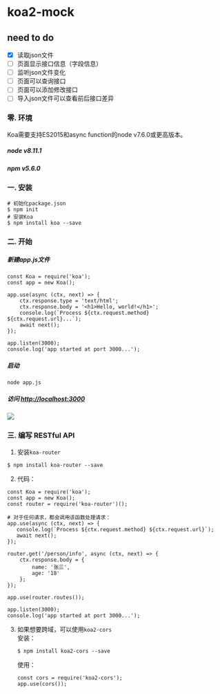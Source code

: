 # koa2-mock

## need to do ##
- [x] 读取json文件
- [ ] 页面显示接口信息（字段信息）
- [ ] 监听json文件变化
- [ ] 页面可以查询接口
- [ ] 页面可以添加修改接口
- [ ] 导入json文件可以查看前后接口差异

### 零. 环境
Koa需要支持ES2015和async function的node v7.6.0或更高版本。
##### node v8.11.1
##### npm v5.6.0

### 一. 安装
```
# 初始化package.json
$ npm init
# 安装Koa
$ npm install koa --save
```
### 二. 开始
##### 新建app.js文件
```
const Koa = require('koa');
const app = new Koa();

app.use(async (ctx, next) => {
    ctx.response.type = 'text/html';
    ctx.response.body = '<h1>Hello, world!</h1>';
    console.log(`Process ${ctx.request.method} ${ctx.request.url}...`);
    await next();
});

app.listen(3000);
console.log('app started at port 3000...');
```

##### 启动
```
node app.js
```
##### 访问 [http://localhost:3000](http://localhost:3000)
![](https://user-gold-cdn.xitu.io/2018/4/28/1630c367af6761b5?w=1215&h=184&f=png&s=61801)

### 三. 编写 RESTful API
1. 安装`koa-router`
```
$ npm install koa-router --save
```
2. 代码：
```
const Koa = require('koa');
const app = new Koa();
const router = require('koa-router')();

# 对于任何请求，都会调用该函数处理请求：
app.use(async (ctx, next) => {
   console.log(`Process ${ctx.request.method} ${ctx.request.url}`);
   await next();
});

router.get('/person/info', async (ctx, next) => {
    ctx.response.body = {
        name: '张三',
        age: '18'
    };
});

app.use(router.routes());

app.listen(3000);
console.log('app started at port 3000...');
```
3. 如果想要跨域，可以使用`koa2-cors`  
    安装：  
    ```
    $ npm install koa2-cors --save
    ```  
    使用：  
    ```
    const cors = require('koa2-cors');
    app.use(cors());
    ```
